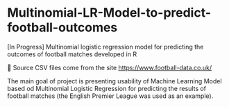 # Multinomial-LR-Model-to-predict-football-outcomes
[In Progress] Multinomial logistic regression model for predicting the outcomes of football matches developed in R



🔸 Source CSV files come from the site https://www.football-data.co.uk/

The main goal of project is presenting usability of Machine Learning Model based od Multinomial Logistic Regression for predicting the results of football matches (the English Premier League was used as an example).